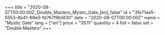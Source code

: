 +++
title = "2020-08-07T00:00:00Z_Double_Masters_Mystic_Gate_[en]_false"
id = "3fe71ae5-5553-4b41-89e0-fd767f9bf430"
date = "2020-08-07T00:00:00Z"
name = "Mystic Gate"
lang = ["en"]
price = "35.11"
quantity = 4
foil = false
set = "Double Masters"
+++
